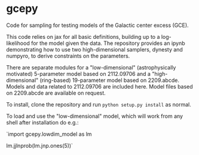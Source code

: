 # gcepy
Code for sampling for testing models of the Galactic center excess (GCE).

This code relies on jax for all basic definitions, building up to a log-likelihood for the model given the data.
The repository provides an ipynb demonstrating how to use two high-dimensional samplers, dynesty and numpyro, to derive constraints on the parameters.

There are separate modules for a "low-dimensional" (astrophysically motivated) 5-parameter model based on 2112.09706 and a "high-dimensional" (ring-based) 19-parameter model based on 2209.abcde.
Models and data related to 2112.09706 are included here.
Model files based on 2209.abcde are available on request.

To install, clone the repository and run ```python setup.py install``` as normal.

To load and use the "low-dimensional" model, which will work from any shell after installation do e.g.:

`import gcepy.lowdim_model as lm

lm.jjlnprob(lm.jnp.ones(5))`

